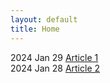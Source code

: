 ```yaml
---
layout: default
title: Home
---
```


<div class="article-item">
    <span class="article-date">2024 Jan 29</span>
    <a href="{{ '/articles/article-1/' | relative_url }}" class="article-title">Article 1</a>
</div>

<div class="article-item">
    <span class="article-date">2024 Jan 28</span>
    <a href="{{ '/articles/article-2/' | relative_url }}" class="article-title">Article 2</a>
</div>

